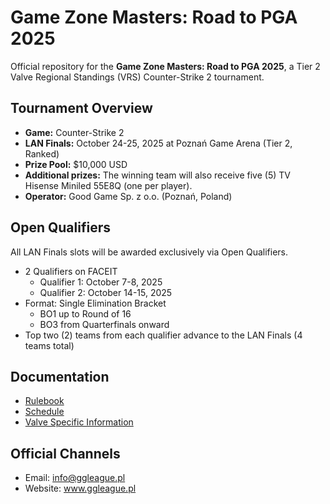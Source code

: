 # Game Zone Masters: Road to PGA 2025

Official repository for the **Game Zone Masters: Road to PGA 2025**, a Tier 2 Valve Regional Standings (VRS) Counter-Strike 2 tournament.

## Tournament Overview
- **Game:** Counter-Strike 2  
- **LAN Finals:** October 24-25, 2025 at Poznań Game Arena (Tier 2, Ranked)  
- **Prize Pool:** $10,000 USD
- **Additional prizes:** The winning team will also receive five (5) TV Hisense Miniled 55E8Q (one per player).  
- **Operator:** Good Game Sp. z o.o. (Poznań, Poland)


## Open Qualifiers
All LAN Finals slots will be awarded exclusively via Open Qualifiers.  
- 2 Qualifiers on FACEIT  
  - Qualifier 1: October 7-8, 2025  
  - Qualifier 2: October 14-15, 2025  
- Format: Single Elimination Bracket  
  - BO1 up to Round of 16  
  - BO3 from Quarterfinals onward  
- Top two (2) teams from each qualifier advance to the LAN Finals (4 teams total)  

## Documentation
- [Rulebook](RULEBOOK.md)  
- [Schedule](SCHEDULE.md)  
- [Valve Specific Information](VALVE.md)  

## Official Channels
- Email: info@ggleague.pl  
- Website: www.ggleague.pl
